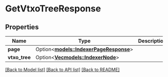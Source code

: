 # GetVtxoTreeResponse

## Properties

| Name          | Type                                                              | Description | Notes      |
| ------------- | ----------------------------------------------------------------- | ----------- | ---------- |
| **page**      | Option<[**models::IndexerPageResponse**](IndexerPageResponse.md)> |             | [optional] |
| **vtxo_tree** | Option<[**Vec<models::IndexerNode>**](IndexerNode.md)>            |             | [optional] |

[[Back to Model list]](../README.md#documentation-for-models) [[Back to API list]](../README.md#documentation-for-api-endpoints) [[Back to README]](../README.md)
